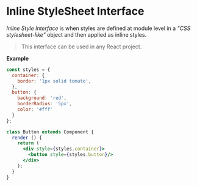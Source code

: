 # Inline StyleSheet Interface

*Inline Style Interface* is when styles are defined at module level
in a *"CSS stylesheet-like"* object and then applied as inline styles.

> This interface can be used in any React project.

__Example__

```jsx
const styles = {
  container: {
    border: '1px solid tomato',
  },
  button: {
    background: 'red',
    borderRadius: '5px',
    color: '#fff'
  }
};

class Button extends Component {
  render () {
    return (
      <div style={styles.container}>
        <button style={styles.button}/>
      </div>
    );
  }
}
```
